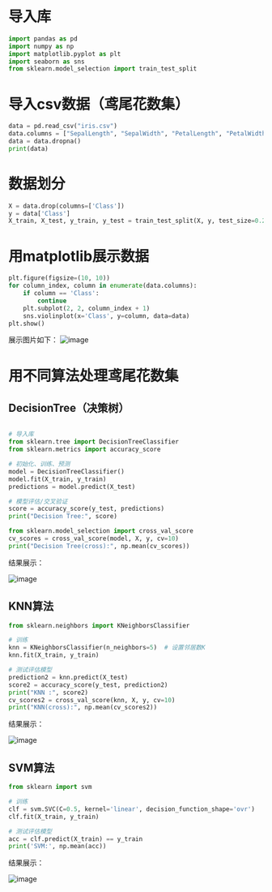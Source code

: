 

# 导入库
```python
import pandas as pd
import numpy as np
import matplotlib.pyplot as plt
import seaborn as sns
from sklearn.model_selection import train_test_split
```

# 导入csv数据（鸢尾花数集）
```python
data = pd.read_csv("iris.csv")
data.columns = ["SepalLength", "SepalWidth", "PetalLength", "PetalWidth", "Class"]
data = data.dropna()
print(data)
```

# 数据划分
```python
X = data.drop(columns=['Class'])
y = data['Class']
X_train, X_test, y_train, y_test = train_test_split(X, y, test_size=0.25)
```

# 用matplotlib展示数据
```python
plt.figure(figsize=(10, 10))
for column_index, column in enumerate(data.columns):
    if column == 'Class':
        continue
    plt.subplot(2, 2, column_index + 1)
    sns.violinplot(x='Class', y=column, data=data)
plt.show()
```
展示图片如下：
![image](https://user-images.githubusercontent.com/116483698/218401455-cb9c6b89-b6dd-40fd-bafb-5d2d72bd082c.png)



# 用不同算法处理鸢尾花数集
## DecisionTree（决策树）
```python

# 导入库
from sklearn.tree import DecisionTreeClassifier
from sklearn.metrics import accuracy_score

# 初始化、训练、预测
model = DecisionTreeClassifier()
model.fit(X_train, y_train)
predictions = model.predict(X_test)

# 模型评估/交叉验证
score = accuracy_score(y_test, predictions)
print("Decision Tree:", score)

from sklearn.model_selection import cross_val_score
cv_scores = cross_val_score(model, X, y, cv=10)
print("Decision Tree(cross):", np.mean(cv_scores))
```
结果展示：

![image](https://user-images.githubusercontent.com/116483698/218399257-9db3aedc-a7f1-4601-a8a3-c2e22903199d.png)

## KNN算法
```python
from sklearn.neighbors import KNeighborsClassifier

# 训练
knn = KNeighborsClassifier(n_neighbors=5)  # 设置邻居数K
knn.fit(X_train, y_train)

# 测试评估模型
prediction2 = knn.predict(X_test)
score2 = accuracy_score(y_test, prediction2)
print("KNN :", score2)
cv_scores2 = cross_val_score(knn, X, y, cv=10)
print("KNN(cross):", np.mean(cv_scores2))

```
结果展示：

![image](https://user-images.githubusercontent.com/116483698/218405474-ec507de9-f02f-4499-b627-e9e5de0e9d45.png)

## SVM算法
```python
from sklearn import svm

# 训练
clf = svm.SVC(C=0.5, kernel='linear', decision_function_shape='ovr')
clf.fit(X_train, y_train)

# 测试评估模型
acc = clf.predict(X_train) == y_train
print('SVM:', np.mean(acc))
```

结果展示：

![image](https://user-images.githubusercontent.com/116483698/218408805-8ac25fa9-5370-4a0f-9849-0133f56ff7ba.png)


